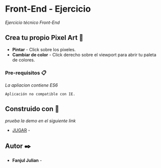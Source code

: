 # Front-End - Ejercicio

_Ejercicio técnico Front-End_

## Crea tu propio Pixel Art 🚀

* **Pintar** - Click sobre los pixeles.
* **Cambiar de color** - Click derecho sobre el viewport para abrir tu paleta de colores.

### Pre-requisitos 📋

_La apliacion contiene ES6_

```
Aplicación no compatible con IE.
```

## Construido con 🎁

_prueba la demo en el siguiente link_

* [JUGAR]() - 


## Autor ✒️

* **Fanjul Julian** - 


